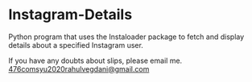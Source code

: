 # Instagram-Details
Python program that uses the Instaloader package to fetch and display details about a specified Instagram user.

If you have any doubts about slips, please email me. 476comsyu2020rahulvegdani@gmail.com
